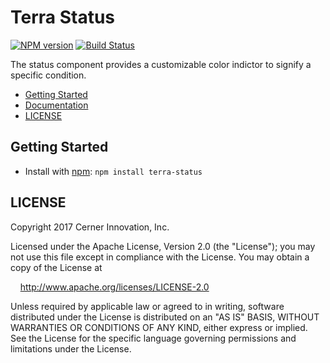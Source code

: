 # Terra Status

[![NPM version](http://img.shields.io/npm/v/terra-status.svg)](https://www.npmjs.org/package/terra-status)
[![Build Status](https://travis-ci.org/cerner/terra-core.svg?branch=master)](https://travis-ci.org/cerner/terra-core)

The status component provides a customizable color indictor to signify a specific condition.

- [Getting Started](#getting-started)
- [Documentation](https://github.com/cerner/terra-core/tree/master/packages/terra-status/docs)
- [LICENSE](#license)

## Getting Started

- Install with [npm](https://www.npmjs.com): `npm install terra-status`

## LICENSE

Copyright 2017 Cerner Innovation, Inc.

Licensed under the Apache License, Version 2.0 (the "License"); you may not use this file except in compliance with the License. You may obtain a copy of the License at

&nbsp;&nbsp;&nbsp;&nbsp;http://www.apache.org/licenses/LICENSE-2.0

Unless required by applicable law or agreed to in writing, software distributed under the License is distributed on an "AS IS" BASIS, WITHOUT WARRANTIES OR CONDITIONS OF ANY KIND, either express or implied. See the License for the specific language governing permissions and limitations under the License.
